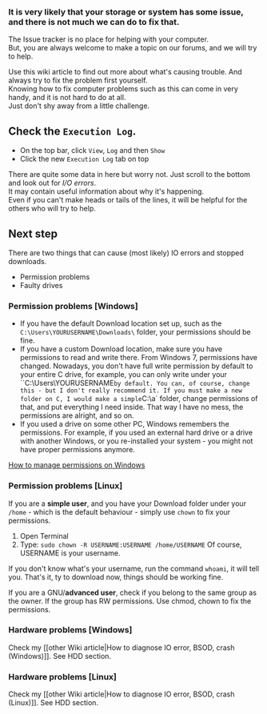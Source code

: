 ### It is very likely that your storage or system has some issue, and there is not much we can do to fix that.

The Issue tracker is no place for helping with your computer.  
But, you are always welcome to make a topic on our forums, and we will try to help.

Use this wiki article to find out more about what's causing trouble.
And always try to fix the problem first yourself.  
Knowing how to fix computer problems such as this can come in very handy, and it is not hard to do at all.  
Just don't shy away from a little challenge. 

## Check the  `Execution Log`.
* On the top bar, click `View`, `Log` and then `Show`
* Click the new `Execution Log` tab on top

There are quite some data in here but worry not. Just scroll to the bottom and look out for _I/O errors_.  
It may contain useful information about why it's happening.  
Even if you can't make heads or tails of the lines, it will be helpful for the others who will try to help.

## Next step
There are two things that can cause (most likely) IO errors and stopped downloads.
* Permission problems
* Faulty drives

### Permission problems [Windows]

* If you have the default Download location set up, such as the `C:\Users\YOURUSERNAME\Downloads\` folder, your permissions should be fine. 
* If you have a custom Download location, make sure you have permissions to read and write there. From Windows 7, permissions have changed. Nowadays, you don't have full write permission by default to your entire C drive, for example, you can only write under your ``C:\Users\YOURUSERNAME` by default. You can, of course, change this - but I don't really recommend it. If you must make a new folder on C, I would make a simple `C:\a` folder, change permissions of that, and put everything I need inside. That way I have no mess, the permissions are alright, and so on.
* If you used a drive on some other PC, Windows remembers the permissions. For example, if you used an external hard drive or a drive with another Windows, or you re-installed your system - you might not have proper permissions anymore.

[How to manage permissions on Windows](https://technet.microsoft.com/en-us/library/cc754344(v=ws.11).aspx)

### Permission problems [Linux]

If you are a **simple user**, and you have your Download folder under your `/home` - which is the default behaviour - simply use `chown` to fix your permissions.

1. Open Terminal
2. Type: `sudo chown -R USERNAME:USERNAME /home/USERNAME`
Of course, USERNAME is your username. 

If you don't know what's your username, run the command `whoami`, it will tell you.
That's it, ty to download now, things should be working fine.

If you are a GNU/**advanced user**, check if you belong to the same group as the owner. If the group has RW permissions. Use chmod, chown to fix the permissions. 

### Hardware problems [Windows]

Check my [[other Wiki article|How to diagnose IO error, BSOD, crash (Windows)]]. See HDD section.

### Hardware problems [Linux]

Check my [[other Wiki article|How to diagnose IO error, BSOD, crash (Linux)]]. See HDD section.